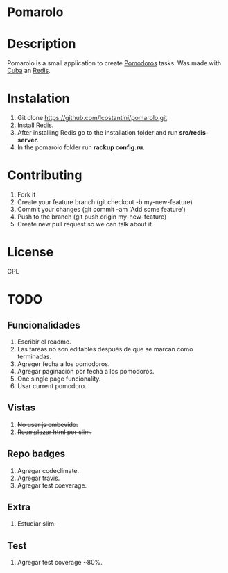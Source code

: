 Pomarolo
========

# Description

Pomarolo is a small application to create [Pomodoros](http://pomodorotechnique.com/) tasks.
Was made with [Cuba](https://github.com/soveran/cuba) an [Redis](http://redis.io/).

# Instalation

1. Git clone https://github.com/lcostantini/pomarolo.git
2. Install [Redis](http://redis.io/).
3. After installing Redis go to the installation folder and run **src/redis-server**.
4. In the pomarolo folder run **rackup config.ru**.

# Contributing

1. Fork it
2. Create your feature branch (git checkout -b my-new-feature)
3. Commit your changes (git commit -am 'Add some feature')
4. Push to the branch (git push origin my-new-feature)
5. Create new pull request so we can talk about it.

# License

GPL

# TODO

## Funcionalidades

1. ~~Escribir el readme.~~
2. Las tareas no son editables después de que se marcan como terminadas.
3. Agreger fecha a los pomodoros.
4. Agregar paginación por fecha a los pomodoros.
5. One single page funcionality.
6. Usar current pomodoro.

## Vistas

1. ~~No usar js embevido.~~
2. ~~Reemplazar html por slim.~~

## Repo badges

1. Agregar codeclimate.
2. Agregar travis.
3. Agregar test coeverage.

## Extra

1. ~~Estudiar slim.~~

## Test
1. Agregar test coverage ~80%.
